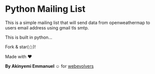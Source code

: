 <h1><strong>Python Mailing List</strong></h1>


This is a simple mailing list that will send data from openweathermap to users email address
using gmail tls smtp.

This is built in python...


Fork & star(&#x269D;)!

Made with &#x2764;

<strong>By Akinyemi Emmanuel &#x263A;</strong> for <a href="https://webevolvers.com">webevolvers</a>